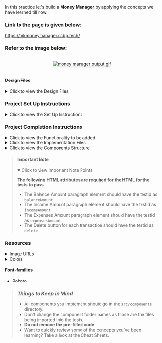 In this practice let's build a **Money Manager** by applying the concepts we have learned till now.

### Link to the page is given below:
https://mkmoneymanager.ccbp.tech/

### Refer to the image below:

<br/>
<div style="text-align: center;">
    <img src="https://assets.ccbp.in/frontend/content/react-js/money-manager-output.gif" alt="money manager output gif" style="max-width:70%;box-shadow:0 2.8px 2.2px rgba(0, 0, 0, 0.12)">
</div>
<br/>

#### Design Files

<details>
<summary>Click to view the Design Files</summary>

- [Extra Small (Size < 576px) and Small (Size >= 576px)](https://assets.ccbp.in/frontend/content/react-js/money-manager-sm-output.png)
- [Medium (Size >= 768px), Large (Size >= 992px) and Extra Large (Size >= 1200px)](https://assets.ccbp.in/frontend/content/react-js/money-manager-lg-output.png)

</details>

### Project Set Up Instructions

<details>
<summary>Click to view the Set Up Instructions</summary>

- Download dependencies by running `npm install`
- Start up the app using `npm start`
</details>

### Project Completion Instructions

<details>
<summary>Click to view the Functionality to be added</summary>

#### Add Functionality

The app must have the following functionalities

- Initially, Balance Amount, Income Amount, and Expenses Amount should display as `0`.
- Balance Amount should be calculated by removing the Expenses Amount from the Income Amount in the list of transactions.
- Income Amount should be calculated by removing the Expenses Amount in the list of transactions.
- Expenses Amount should be calculated by adding only Expenses Amount in the list of transactions.
- Initially, the value of the `titleInput` should be empty.
- Initially, the value of the `amountInput` should be empty.
- Initially, the value of the transaction `optionId` should be the first option in the `transactionTypeOptions`
- The transaction options will have the following properties

  | Key         | Data Type |
  | ----------- | --------- |
  | optionId    | String    |
  | displayText | String    |

- When the transaction is added, by providing the values in the `titleInput`, `amountInput` and `optionId` and clicked the add button
  - One New transaction should be added to the transaction history list.
  - `totalBalance`, `totalIncome` and `totalExpenses` should be updated accordingly
    - totalBalance = totalIncome - totalExpenses
  - After updating, the values in the `titleInput`,`amountInput` and `optionId` will be updated to their initial values.
- When the delete button in the transaction history is clicked.
  - The respective transaction should be deleted from the transaction history list.
  - `totalBalance`, `totalIncome` and `totalExpenses` should be updated accordingly.

</details>

<details>
<summary>Click to view the Implementation Files</summary>

- Your task is to complete the implementation of
  - `src/App.js`
  - `src/components/MoneyManager/index.js`
  - `src/components/MoneyManager/index.css`
  - `src/components/MoneyDetails/index.js`
  - `src/components/MoneyDetails/index.css`
  - `src/components/TransactionItem/index.js`
  - `src/components/TransactionItem/index.css`

</details>

<details>
<summary>Click to view the Components Structure</summary>

#### Components Structure

<br/>
<div style="text-align: center;">
    <img src="https://assets.ccbp.in/frontend/content/react-js/money-manager-component-structure-breakdown.png" alt="component breakdown structure" style="max-width:100%;box-shadow:0 2.8px 2.2px rgba(0, 0, 0, 0.12)">
</div>
<br/>

</details>

> #### Important Note
>
> <details open>
> <summary>Click to view Important Note Points</summary>
>
> **The following HTML attributes are required for the HTML for the tests to pass**
>
> - The Balance Amount paragraph element should have the testid as `balanceAmount`
> - The Income Amount paragraph element should have the testid as `incomeAmount`
> - The Expenses Amount paragraph element should have the testid as `expensesAmount`
> - The Delete button for each transaction should have the testid as `delete`
>
> </details>

### Resources

<details>
<summary>Image URLs</summary>

#### Images

- [https://assets.ccbp.in/frontend/react-js/money-manager/money-manager-bg.png](https://assets.ccbp.in/frontend/react-js/money-manager/money-manager-bg.png) header background image
- [https://assets.ccbp.in/frontend/react-js/money-manager/balance-image.png](https://assets.ccbp.in/frontend/react-js/money-manager/balance-image.png) alt should be **balance**
- [https://assets.ccbp.in/frontend/react-js/money-manager/income-image.png](https://assets.ccbp.in/frontend/react-js/money-manager/income-image.png) alt should be **income**
- [https://assets.ccbp.in/frontend/react-js/money-manager/expenses-image.png](https://assets.ccbp.in/frontend/react-js/money-manager/expenses-image.png) alt should be **expenses**
- [https://assets.ccbp.in/frontend/react-js/money-manager/delete.png](https://assets.ccbp.in/frontend/react-js/money-manager/delete.png) alt should be **delete**

</details>

<details>
<summary>Colors</summary>

#### Colors

<div style="background-color: #475569; width: 150px; padding: 10px; color: white">Hex: #475569</div>
<div style="background-color: #0b69ff; width: 150px; padding: 10px; color: white">Hex: #0b69ff</div>
<div style="background-color: #ecfccb; width: 150px; padding: 10px; color: black">Hex: #ecfccb</div>
<div style="background-color: #84cc16; width: 150px; padding: 10px; color: black">Hex: #84cc16</div>
<div style="background-color: #cffafe; width: 150px; padding: 10px; color: black">Hex: #cffafe</div>
<div style="background-color: #06b6d4; width: 150px; padding: 10px; color: black">Hex: #06b6d4</div>
<div style="background-color: #ede9fe; width: 150px; padding: 10px; color: black">Hex: #ede9fe</div>
<div style="background-color: #7c3aed; width: 150px; padding: 10px; color: white">Hex: #7c3aed</div>
<div style="background-color: #cbd5e1; width: 150px; padding: 10px; color: black">Hex: #cbd5e1</div>
<div style="background-color: #7e858e; width: 150px; padding: 10px; color: black">Hex: #7e858e</div>
<div style="background-color: #ffffff; width: 150px; padding: 10px; color: black">Hex: #ffffff</div>
<div style="background-color: #1e293b; width: 150px; padding: 10px; color: white">Hex: #1e293b</div>
<div style="background-color: #d7dfe9; width: 150px; padding: 10px; color: black">Hex: #d7dfe9</div>
<div style="background-color: #334155; width: 150px; padding: 10px; color: white">Hex: #334155</div>

<br/>
</details>

#### Font-families

- Roboto

> ### _Things to Keep in Mind_
>
> - All components you implement should go in the `src/components` directory.
> - Don't change the component folder names as those are the files being imported into the tests.
> - **Do not remove the pre-filled code**
> - Want to quickly review some of the concepts you’ve been learning? Take a look at the Cheat Sheets.
